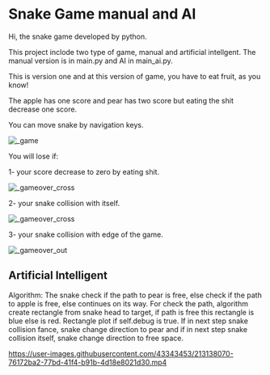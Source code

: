 # Snake Game manual and AI
Hi, the snake game developed by python.

This project inclode two type of game, manual and artificial intellgent. The manual version is in main.py and AI in main_ai.py.

This is version one and at this version of game, you have to eat fruit, as you know!

The apple has one score and pear has two score but eating the shit decrease one score.

You can move snake by navigation keys.

![_game](https://user-images.githubusercontent.com/43343453/212552592-6534d978-54cc-4375-80e6-c00213e006b0.png)

You will lose if:

1- your score decrease to zero by eating shit.

![_gameover_cross](https://user-images.githubusercontent.com/43343453/212552425-6cf4f964-3461-42fc-9d88-fea9ba7904c3.png)

2- your snake collision with itself.

![_gameover_cross](https://user-images.githubusercontent.com/43343453/212552595-1131549e-acaa-4f32-bfbd-4a0f0e540455.png)

3- your snake collision with edge of the game.

![_gameover_out](https://user-images.githubusercontent.com/43343453/212552610-8ce649da-83b5-4c8b-ae25-afbf66861fe3.png)


## Artificial Intelligent

Algorithm: The snake check if the path to pear is free, else check if the path to apple is free, else continues on its way. For check the path, algorithm create rectangle from snake head to target, if path is free this rectangle is blue else is red. Rectangle plot if self.debug is true.
If in next step snake collision fance, snake change direction to pear and if in next step snake collision itself, snake change direction to free space.

                
https://user-images.githubusercontent.com/43343453/213138070-76172ba2-77bd-41f4-b91b-4d18e8021d30.mp4



